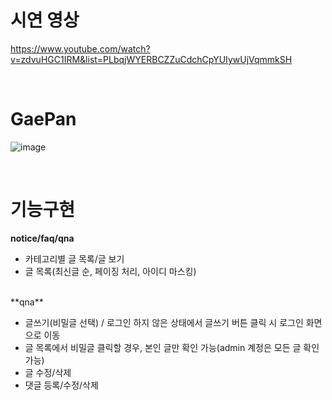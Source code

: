 # 시연 영상
https://www.youtube.com/watch?v=zdvuHGC1IRM&list=PLbqjWYERBCZZuCdchCpYUIywUjVqmmkSH

<br/>

# GaePan

![image](https://github.com/saii12/GaePan/assets/136421972/ce231ea0-3661-4401-8ee5-d7bceedfb9c2)

<br/>

# 기능구현

**notice/faq/qna**

- 카테고리별 글 목록/글 보기
- 글 목록(최신글 순, 페이징 처리, 아이디 마스킹)
<br/>
**qna**

- 글쓰기(비밀글 선택) / 로그인 하지 않은 상태에서 글쓰기 버튼 클릭 시 로그인 화면으로 이동
- 글 목록에서 비밀글 클릭할 경우, 본인 글만 확인 가능(admin 계정은 모든 글 확인 가능)
- 글 수정/삭제
- 댓글 등록/수정/삭제
